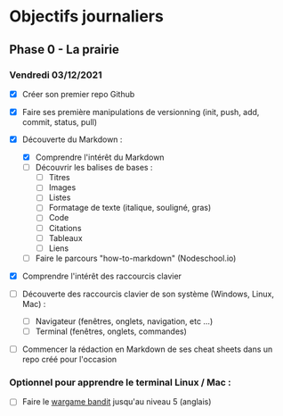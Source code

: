# Objectifs journaliers

## Phase 0 - La prairie

### Vendredi 03/12/2021


* [x] Créer son premier repo Github
* [x] Faire ses première manipulations de versionning (init, push, add, commit, status, pull)
* [x] Découverte du Markdown : 
  * [x] Comprendre l'intérêt du Markdown
  * [ ] Découvrir les balises de bases : 
    * [ ] Titres
    * [ ] Images
    * [ ] Listes
    * [ ] Formatage de texte (italique, souligné, gras)
    * [ ] Code
    * [ ] Citations
    * [ ] Tableaux
    * [ ] Liens
  * [ ] Faire le parcours "how-to-markdown" (Nodeschool.io)
* [x] Comprendre l'intérêt des raccourcis clavier
* [ ] Découverte des raccourcis clavier de son système (Windows, Linux, Mac) : 
  * [ ] Navigateur (fenêtres, onglets, navigation, etc …)
  * [ ] Terminal (fenêtres, onglets, commandes)
* [ ] Commencer la rédaction en Markdown de ses cheat sheets dans un repo créé pour l'occasion



### Optionnel pour apprendre le terminal Linux / Mac : 

* [ ] Faire le [wargame bandit](https://overthewire.org/wargames/bandit/) jusqu'au niveau 5 (anglais)
